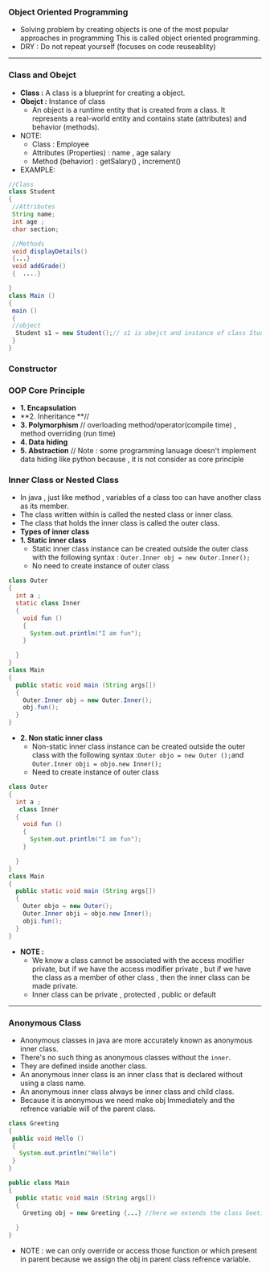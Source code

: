 ### **Object Oriented Programming**
- Solving problem by creating objects is one of the most popular approaches in programming This is called object oriented programming.
- DRY : Do not repeat yourself (focuses on code reuseablity)
---
### **Class and Obejct**
- **Class :** A class is a blueprint for creating a object.
- **Obejct :** Instance of class 
	- An object is a runtime entity that is created from a class. It represents a real-world entity and contains state (attributes) and behavior (methods).
- NOTE:
	- Class : Employee
	 - Attributes (Properties) : name , age salary
	- Method (behavior) : getSalary() , increment()
- EXAMPLE:
```java
//Class
class Student  
{
 //Attributes
 String name;
 int age ;
 char section;

 //Methods
 void displayDetails()
 {...}
 void addGrade()
 {  ....}

}
class Main ()
{
 main ()
 {
 //object
  Student s1 = new Student();// s1 is obejct and instance of class Student
 }
}

```

### **Constructor**

### **OOP Core Principle**
- **1. Encapsulation**
- **2. Inheritance **// 
- **3. Polymorphism** // overloading method/operator(compile time) , method overriding (run time)
- **4. Data hiding**
- **5. Abstraction** //
Note : some programming lanuage doesn't implement data hiding like python because , it is not consider as core principle

### **Inner Class or Nested Class**
- In java , just like method , variables of a class too can have another class as its member.
- The class written within is called the nested class or inner class.
- The class that holds the inner class is called the outer class.
- **Types of inner class**
- **1. Static inner class**
	- Static inner class instance can be created outside the outer class with the following syntax : `Outer.Inner obj = new Outer.Inner();`
	- No need to create instance of outer class
```java
class Outer 
{
  int a ;
  static class Inner 
  {
    void fun ()
    { 
      System.out.println("I am fun");
    }

  }
}
class Main 
{
  public static void main (String args[])
  {
    Outer.Inner obj = new Outer.Inner();
    obj.fun();
  }
}

```
- **2. Non static inner class**
	- Non-static inner class instance can be created outside the outer class with the following syntax :`Outer objo = new Outer ();`and `Outer.Inner obji = objo.new Inner();`
	- Need to create instance of outer class
```java
class Outer 
{
  int a ;
   class Inner 
  {
    void fun ()
    { 
      System.out.println("I am fun");
    }

  }
}
class Main 
{
  public static void main (String args[])
  {
    Outer objo = new Outer();
    Outer.Inner obji = objo.new Inner();
    obji.fun(); 
  }
}

```
- **NOTE :**
	- We know a class cannot be associated with the access modifier private, but if we have the access modifier private , but if we have the class as a member of other class , then the inner class can be made private.
	- Inner class can be private  , protected , public or default

---

### **Anonymous Class**
- Anonymous classes in java are more accurately known as anonymous inner class.
- There's no such thing as anonymous classes without the `inner`.
- They are defined inside another class.
- An anonymous inner class is an inner class that is declared without using a class name. 
- An anonymous inner class always be inner class and child class.
- Because it is anonymous we need make obj Immediately and the refrence variable will of the parent class.
```java
class Greeting 
{
 public void Hello ()
 {
   System.out.println("Hello")
 }
}

public class Main 
{
  public static void main (String args[])
  {
    Greeting obj = new Greeting {...} //here we extends the class Geeting and make a anonymouse class and its obj 
    
  }
}


```
- NOTE : we can only override or access those function or which present in parent because we assign the obj in parent class refrence variable.